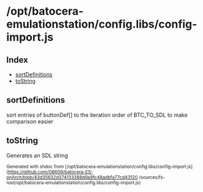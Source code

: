 # /opt/batocera-emulationstation/config.libs/config-import.js

## Index

* [sortDefinitions](#sortdefinitions)
* [toString](#tostring)

## sortDefinitions

sort entries of buttonDef[] to the iteration order of BTC_TO_SDL to make comparison easier

## toString

Generates an SDL string


<sub>Generated with shdoc from [/opt/batocera-emulationstation/config.libs/config-import.js](https://github.com/GB609/batocera-ES-onArch/blob/43d35632d374133388d9a9fc48adbfa77cd43120
/sources/fs-root/opt/batocera-emulationstation/config.libs/config-import.js)</sub>